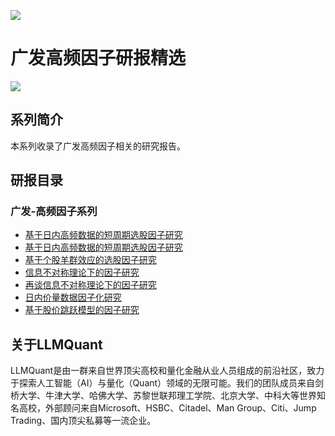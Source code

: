 ![](https://fastly.jsdelivr.net/gh/bucketio/img11@main/2024/10/21/1729466068183-23134fce-3131-4262-b18c-f378d71af4f6.gif)

# 广发高频因子研报精选

![](https://fastly.jsdelivr.net/gh/bucketio/img9@main/2024/10/20/1729465031968-b3c8959e-1d37-4b8a-91b1-b0b0dfe25143.png)


## 系列简介

本系列收录了广发高频因子相关的研究报告。

## 研报目录

### 广发-高频因子系列

- [基于日内高频数据的短周期选股因子研究](https://quant-wiki.com/pdf/%E5%B9%BF%E5%8F%91%E9%AB%98%E9%A2%91%E6%95%B0%E6%8D%AE%E5%9B%A0%E5%AD%90%E7%A0%94%E7%A9%B6%E7%B3%BB%E5%88%971%EF%BC%9A%E5%9F%BA%E4%BA%8E%E6%97%A5%E5%86%85%E9%AB%98%E9%A2%91%E6%95%B0%E6%8D%AE%E7%9A%84%E7%9F%AD%E5%91%A8%E6%9C%9F%E9%80%89%E8%82%A1%E5%9B%A0%E5%AD%90%E7%A0%94%E7%A9%B6.pdf)
- [基于日内高频数据的短周期选股因子研究](https://quant-wiki.com/pdf/%E5%B9%BF%E5%8F%91%E9%AB%98%E9%A2%91%E6%95%B0%E6%8D%AE%E5%9B%A0%E5%AD%90%E7%A0%94%E7%A9%B6%E7%B3%BB%E5%88%972%EF%BC%9A%E5%9F%BA%E4%BA%8E%E6%97%A5%E5%86%85%E9%AB%98%E9%A2%91%E6%95%B0%E6%8D%AE%E7%9A%84%E7%9F%AD%E5%91%A8%E6%9C%9F%E9%80%89%E8%82%A1%E5%9B%A0%E5%AD%90%E7%A0%94%E7%A9%B6.pdf)
- [基于个股羊群效应的选股因子研究](https://quant-wiki.com/pdf/%E5%B9%BF%E5%8F%91%E9%AB%98%E9%A2%91%E6%95%B0%E6%8D%AE%E5%9B%A0%E5%AD%90%E7%A0%94%E7%A9%B6%E7%B3%BB%E5%88%973%EF%BC%9A%E5%9F%BA%E4%BA%8E%E4%B8%AA%E8%82%A1%E7%BE%8A%E7%BE%A4%E6%95%88%E5%BA%94%E7%9A%84%E9%80%89%E8%82%A1%E5%9B%A0%E5%AD%90%E7%A0%94%E7%A9%B6.pdf)
- [信息不对称理论下的因子研究](https://quant-wiki.com/pdf/%E5%B9%BF%E5%8F%91%E9%AB%98%E9%A2%91%E6%95%B0%E6%8D%AE%E5%9B%A0%E5%AD%90%E7%A0%94%E7%A9%B6%E7%B3%BB%E5%88%976%EF%BC%9A%E4%BF%A1%E6%81%AF%E4%B8%8D%E5%AF%B9%E7%A7%B0%E7%90%86%E8%AE%BA%E4%B8%8B%E7%9A%84%E5%9B%A0%E5%AD%90%E7%A0%94%E7%A9%B6.pdf)
- [再谈信息不对称理论下的因子研究](https://quant-wiki.com/pdf/%E5%B9%BF%E5%8F%91%E9%AB%98%E9%A2%91%E6%95%B0%E6%8D%AE%E5%9B%A0%E5%AD%90%E7%A0%94%E7%A9%B6%E7%B3%BB%E5%88%977%EF%BC%9A%E5%86%8D%E8%B0%88%E4%BF%A1%E6%81%AF%E4%B8%8D%E5%AF%B9%E7%A7%B0%E7%90%86%E8%AE%BA%E4%B8%8B%E7%9A%84%E5%9B%A0%E5%AD%90%E7%A0%94%E7%A9%B6.pdf)
- [日内价量数据因子化研究](https://quant-wiki.com/pdf/%E5%B9%BF%E5%8F%91%E9%AB%98%E9%A2%91%E6%95%B0%E6%8D%AE%E5%9B%A0%E5%AD%90%E7%A0%94%E7%A9%B6%E7%B3%BB%E5%88%978%EF%BC%9A%E6%97%A5%E5%86%85%E4%BB%B7%E9%87%8F%E6%95%B0%E6%8D%AE%E5%9B%A0%E5%AD%90%E5%8C%96%E7%A0%94%E7%A9%B6.pdf)
- [基于股价跳跃模型的因子研究](https://quant-wiki.com/pdf/%E5%B9%BF%E5%8F%91%E9%AB%98%E9%A2%91%E6%95%B0%E6%8D%AE%E5%9B%A0%E5%AD%90%E7%A0%94%E7%A9%B6%E7%B3%BB%E5%88%979%EF%BC%9A%E5%9F%BA%E4%BA%8E%E8%82%A1%E4%BB%B7%E8%B7%B3%E8%B7%83%E6%A8%A1%E5%9E%8B%E7%9A%84%E5%9B%A0%E5%AD%90%E7%A0%94%E7%A9%B6.pdf)

## 关于LLMQuant

LLMQuant是由一群来自世界顶尖高校和量化金融从业人员组成的前沿社区，致力于探索人工智能（AI）与量化（Quant）领域的无限可能。我们的团队成员来自剑桥大学、牛津大学、哈佛大学、苏黎世联邦理工学院、北京大学、中科大等世界知名高校，外部顾问来自Microsoft、HSBC、Citadel、Man Group、Citi、Jump Trading、国内顶尖私募等一流企业。